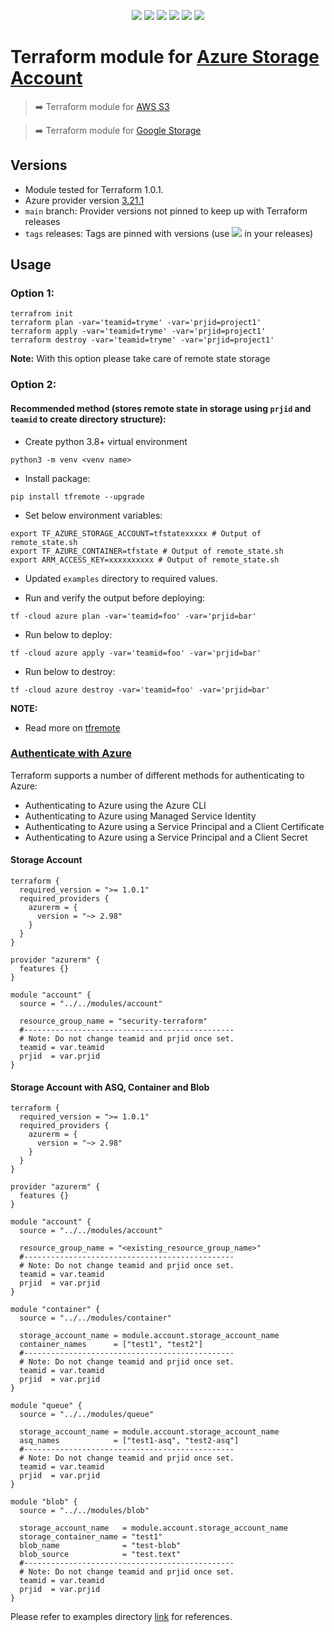 <p align="center">
    <a href="https://github.com/tomarv2/terraform-azure-storage-account/actions/workflows/pre-commit.yml" alt="Pre Commit">
        <img src="https://github.com/tomarv2/terraform-azure-storage-account/actions/workflows/pre-commit.yml/badge.svg?branch=main" /></a>
    <a href="https://www.apache.org/licenses/LICENSE-2.0" alt="license">
        <img src="https://img.shields.io/github/license/tomarv2/terraform-azure-storage-account" /></a>
    <a href="https://github.com/tomarv2/terraform-azure-storage-account/tags" alt="GitHub tag">
        <img src="https://img.shields.io/github/v/tag/tomarv2/terraform-azure-storage-account" /></a>
    <a href="https://github.com/tomarv2/terraform-azure-storage-account/pulse" alt="Activity">
        <img src="https://img.shields.io/github/commit-activity/m/tomarv2/terraform-azure-storage-account" /></a>
    <a href="https://stackoverflow.com/users/6679867/tomarv2" alt="Stack Exchange reputation">
        <img src="https://img.shields.io/stackexchange/stackoverflow/r/6679867"></a>
    <a href="https://twitter.com/intent/follow?screen_name=varuntomar2019" alt="follow on Twitter">
        <img src="https://img.shields.io/twitter/follow/varuntomar2019?style=social&logo=twitter"></a>
</p>

# Terraform module for [Azure Storage Account](https://registry.terraform.io/modules/tomarv2/storage-account/azure/latest)

> :arrow_right:  Terraform module for [AWS S3](https://registry.terraform.io/modules/tomarv2/s3/aws/latest)

> :arrow_right:  Terraform module for [Google Storage](https://registry.terraform.io/modules/tomarv2/storage-bucket/google/latest)

## Versions

- Module tested for Terraform 1.0.1.
- Azure provider version [3.21.1](https://registry.terraform.io/providers/hashicorp/azurerm/latest)
- `main` branch: Provider versions not pinned to keep up with Terraform releases
- `tags` releases: Tags are pinned with versions (use <a href="https://github.com/tomarv2/terraform-azure-storage-account/tags" alt="GitHub tag">
        <img src="https://img.shields.io/github/v/tag/tomarv2/terraform-azure-storage-account" /></a> in your releases)

## Usage

### Option 1:

```
terrafrom init
terraform plan -var='teamid=tryme' -var='prjid=project1'
terraform apply -var='teamid=tryme' -var='prjid=project1'
terraform destroy -var='teamid=tryme' -var='prjid=project1'
```
**Note:** With this option please take care of remote state storage

### Option 2:

#### Recommended method (stores remote state in storage using `prjid` and `teamid` to create directory structure):

- Create python 3.8+ virtual environment
```
python3 -m venv <venv name>
```

- Install package:
```
pip install tfremote --upgrade
```

- Set below environment variables:
```
export TF_AZURE_STORAGE_ACCOUNT=tfstatexxxxx # Output of remote_state.sh
export TF_AZURE_CONTAINER=tfstate # Output of remote_state.sh
export ARM_ACCESS_KEY=xxxxxxxxxx # Output of remote_state.sh
```

- Updated `examples` directory to required values.

- Run and verify the output before deploying:
```
tf -cloud azure plan -var='teamid=foo' -var='prjid=bar'
```

- Run below to deploy:
```
tf -cloud azure apply -var='teamid=foo' -var='prjid=bar'
```

- Run below to destroy:
```
tf -cloud azure destroy -var='teamid=foo' -var='prjid=bar'
```

**NOTE:**

- Read more on [tfremote](https://github.com/tomarv2/tfremote)

### [Authenticate with Azure](https://registry.terraform.io/providers/hashicorp/azurerm/latest/docs)

Terraform supports a number of different methods for authenticating to Azure:

- Authenticating to Azure using the Azure CLI
- Authenticating to Azure using Managed Service Identity
- Authenticating to Azure using a Service Principal and a Client Certificate
- Authenticating to Azure using a Service Principal and a Client Secret

#### Storage Account

```
terraform {
  required_version = ">= 1.0.1"
  required_providers {
    azurerm = {
      version = "~> 2.98"
    }
  }
}

provider "azurerm" {
  features {}
}

module "account" {
  source = "../../modules/account"

  resource_group_name = "security-terraform"
  #-----------------------------------------------
  # Note: Do not change teamid and prjid once set.
  teamid = var.teamid
  prjid  = var.prjid
}
```

#### Storage Account with ASQ, Container and Blob

```
terraform {
  required_version = ">= 1.0.1"
  required_providers {
    azurerm = {
      version = "~> 2.98"
    }
  }
}

provider "azurerm" {
  features {}
}

module "account" {
  source = "../../modules/account"

  resource_group_name = "<existing_resource_group_name>"
  #-----------------------------------------------
  # Note: Do not change teamid and prjid once set.
  teamid = var.teamid
  prjid  = var.prjid
}

module "container" {
  source = "../../modules/container"

  storage_account_name = module.account.storage_account_name
  container_names      = ["test1", "test2"]
  #-----------------------------------------------
  # Note: Do not change teamid and prjid once set.
  teamid = var.teamid
  prjid  = var.prjid
}

module "queue" {
  source = "../../modules/queue"

  storage_account_name = module.account.storage_account_name
  asq_names            = ["test1-asq", "test2-asq"]
  #-----------------------------------------------
  # Note: Do not change teamid and prjid once set.
  teamid = var.teamid
  prjid  = var.prjid
}

module "blob" {
  source = "../../modules/blob"

  storage_account_name   = module.account.storage_account_name
  storage_container_name = "test1"
  blob_name              = "test-blob"
  blob_source            = "test.text"
  #-----------------------------------------------
  # Note: Do not change teamid and prjid once set.
  teamid = var.teamid
  prjid  = var.prjid
}
```

Please refer to examples directory [link](examples) for references.
